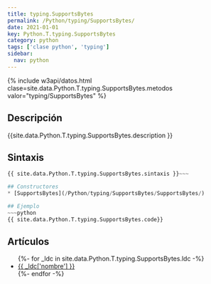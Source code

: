 ```yaml
---
title: typing.SupportsBytes
permalink: /Python/typing/SupportsBytes/
date: 2021-01-01
key: Python.T.typing.SupportsBytes
category: python
tags: ['clase python', 'typing']
sidebar: 
  nav: python
---
```


{% include w3api/datos.html clase=site.data.Python.T.typing.SupportsBytes.metodos valor="typing/SupportsBytes" %}

## Descripción
{{site.data.Python.T.typing.SupportsBytes.description }}

## Sintaxis
~~~python
{{ site.data.Python.T.typing.SupportsBytes.sintaxis }}~~~

## Constructores
* [SupportsBytes](/Python/typing/SupportsBytes/SupportsBytes/)

## Ejemplo
~~~python
{{ site.data.Python.T.typing.SupportsBytes.code}}
~~~

## Artículos
<ul>
{%- for _ldc in site.data.Python.T.typing.SupportsBytes.ldc -%}
   <li>
       <a href="{{_ldc['url'] }}">{{ _ldc['nombre'] }}</a>
   </li>
{%- endfor -%}
</ul>
